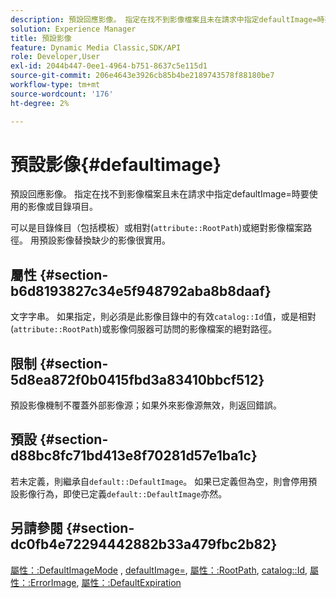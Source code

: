 ```yaml
---
description: 預設回應影像。 指定在找不到影像檔案且未在請求中指定defaultImage=時要使用的影像或目錄項目。
solution: Experience Manager
title: 預設影像
feature: Dynamic Media Classic,SDK/API
role: Developer,User
exl-id: 2044b447-0ee1-4964-b751-8637c5e115d1
source-git-commit: 206e4643e3926cb85b4be2189743578f88180be7
workflow-type: tm+mt
source-wordcount: '176'
ht-degree: 2%

---
```


# 預設影像{#defaultimage}

預設回應影像。 指定在找不到影像檔案且未在請求中指定defaultImage=時要使用的影像或目錄項目。

可以是目錄條目（包括模板）或相對(`attribute::RootPath`)或絕對影像檔案路徑。 用預設影像替換缺少的影像很實用。

## 屬性 {#section-b6d8193827c34e5f948792aba8b8daaf}

文字字串。 如果指定，則必須是此影像目錄中的有效`catalog::Id`值，或是相對(`attribute::RootPath`)或影像伺服器可訪問的影像檔案的絕對路徑。

## 限制 {#section-5d8ea872f0b0415fbd3a83410bbcf512}

預設影像機制不覆蓋外部影像源；如果外來影像源無效，則返回錯誤。

## 預設 {#section-d88bc8fc71bd413e8f70281d57e1ba1c}

若未定義，則繼承自`default::DefaultImage`。 如果已定義但為空，則會停用預設影像行為，即使已定義`default::DefaultImage`亦然。

## 另請參閱 {#section-dc0fb4e72294442882b33a479fbc2b82}

[屬性：:DefaultImageMode](../../../../../is-api/image-catalog/image-serving-api-ref/c-image-catalog-reference/c-attributes-reference/r-defaultimagemode.md#reference-8a996af162f84e46bbe9e6e0d4e26782) ,  [defaultImage=](../../../../../is-api/image-catalog/image-serving-api-ref/c-image-catalog-reference/c-attributes-reference/r-is-cat-defaultimage.md#reference-8e9900e129f54ed68462a3c2fc3bc433),  [屬性：:RootPath](../../../../../is-api/image-catalog/image-serving-api-ref/c-image-catalog-reference/c-attributes-reference/r-rootpath.md#reference-17d57e5967be403b8408fa7214017494),  [catalog::Id](/help/aem-is-ir-api/is-api/image-catalog/image-serving-api-ref/c-image-catalog-reference/c-image-svg-data-reference/c-image-data-reference/r-id-cat.md),  [屬性：:ErrorImage](../../../../../is-api/image-catalog/image-serving-api-ref/c-image-catalog-reference/c-attributes-reference/r-errorimage.md#reference-c494d5d8b2584fe3800f35baabd0292c),  [屬性：:DefaultExpiration](../../../../../is-api/image-catalog/image-serving-api-ref/c-image-catalog-reference/c-attributes-reference/r-defaultexpiration.md#reference-0526166fab654fceb243b75d1ea4f0cf)
